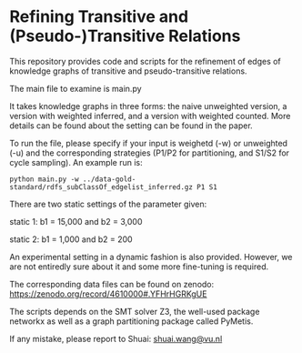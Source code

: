# Refining Transitive and (Pseudo-)Transitive Relations

This repository provides code and scripts for the refinement of edges of knowledge graphs of transitive and pseudo-transitive relations. 

The main file to examine is main.py

It takes knowledge graphs in three forms: the naive unweighted version, a version with weighted inferred, and a version with weighted counted. More details can be found about the setting can be found in the paper. 

To run the file, please specify if your input is weighetd (-w) or unweighted (-u) and the corresponding strategies (P1/P2 for partitioning, and S1/S2 for cycle sampling). An example run is:

```
python main.py -w ../data-gold-standard/rdfs_subClassOf_edgelist_inferred.gz P1 S1
```

There are two static settings of the parameter given:

static 1: b1 = 15,000 and b2 = 3,000

static 2: b1 = 1,000 and b2 = 200

An experimental setting in a dynamic fashion is also provided. However, we are not entiredly sure about it and some more fine-tuning is required. 

The corresponding data files can be found on zenodo:
https://zenodo.org/record/4610000#.YFHrHGRKgUE


The scripts depends on the SMT solver Z3, the well-used package networkx as well as a graph partitioning package called PyMetis. 

If any mistake, please report to Shuai: shuai.wang@vu.nl

